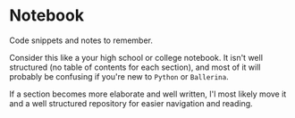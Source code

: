 # Notebook
Code snippets and notes to remember.

Consider this like a your high school or college notebook. It isn't well structured (no table of contents for each section), and most of it will probably be confusing if you're new to `Python` or `Ballerina`.

If a section becomes more elaborate and well written, I'l most likely move it and a well structured repository for easier navigation and reading.
